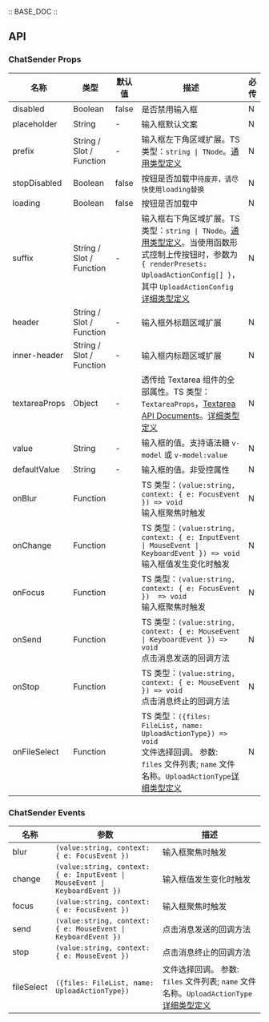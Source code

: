 :: BASE_DOC ::

## API

### ChatSender Props

名称 | 类型 | 默认值 | 描述 | 必传
-- | -- | -- | -- | --
disabled | Boolean | false | 是否禁用输入框 | N
placeholder | String | - | 输入框默认文案 | N
prefix | String / Slot / Function | - | 输入框左下角区域扩展。TS 类型：`string \| TNode`。[通用类型定义](https://github.com/Tencent/tdesign-vue-next/blob/develop/packages/components/common.ts) | N
stopDisabled | Boolean | false | 按钮是否加载中`待废弃，请尽快使用loading替换` | N
loading | Boolean | false | 按钮是否加载中 | N
suffix | String / Slot / Function | - | 输入框右下角区域扩展。TS 类型：`string \| TNode`。[通用类型定义](https://github.com/Tencent/tdesign-vue-next/blob/develop/packages/components/common.ts)。当使用函数形式控制上传按钮时，参数为 `{ renderPresets: UploadActionConfig[] }`，其中 `UploadActionConfig` [详细类型定义](https://github.com/Tencent/tdesign-vue-next/blob/develop/packages/pro-components/chat/type.ts) | N
header | String / Slot / Function | - | 输入框外标题区域扩展 | N
inner-header | String / Slot / Function | - | 输入框内标题区域扩展 | N
textareaProps | Object | - | 透传给  Textarea 组件的全部属性。TS 类型：`TextareaProps`，[Textarea API Documents](./textarea?tab=api)。[详细类型定义](https://github.com/Tencent/tdesign-vue-next/blob/develop/packages/pro-components/chat/type.ts) | N
value | String | - | 输入框的值。支持语法糖 `v-model` 或 `v-model:value` | N
defaultValue | String | - | 输入框的值。非受控属性 | N
onBlur | Function |  | TS 类型：`(value:string, context: { e: FocusEvent }) => void`<br/>输入框聚焦时触发 | N
onChange | Function |  | TS 类型：`(value:string, context: { e: InputEvent \| MouseEvent \| KeyboardEvent }) => void`<br/>输入框值发生变化时触发 | N
onFocus | Function |  | TS 类型：`(value:string, context: { e: FocusEvent })  => void`<br/>输入框聚焦时触发 | N
onSend | Function |  | TS 类型：`(value:string, context: { e: MouseEvent \| KeyboardEvent }) => void`<br/>点击消息发送的回调方法 | N
onStop | Function |  | TS 类型：`(value:string, context: { e: MouseEvent }) => void`<br/>点击消息终止的回调方法 | N
onFileSelect | Function |  | TS 类型：`({files: FileList, name: UploadActionType}) => void`<br/>文件选择回调。 参数: `files` 文件列表; `name` 文件名称。`UploadActionType`[详细类型定义](https://github.com/Tencent/tdesign-vue-next/blob/develop/packages/pro-components/chat/type.ts) | N
### ChatSender Events

名称 | 参数 | 描述
-- | -- | --
blur | `(value:string, context: { e: FocusEvent })` | 输入框聚焦时触发
change | `(value:string, context: { e: InputEvent \| MouseEvent \| KeyboardEvent })` | 输入框值发生变化时触发
focus | `(value:string, context: { e: FocusEvent }) ` | 输入框聚焦时触发
send | `(value:string, context: { e: MouseEvent \| KeyboardEvent })` | 点击消息发送的回调方法
stop | `(value:string, context: { e: MouseEvent })` | 点击消息终止的回调方法
fileSelect | `({files: FileList, name: UploadActionType})` | 文件选择回调。 参数: `files` 文件列表; `name` 文件名称。`UploadActionType`[详细类型定义](https://github.com/Tencent/tdesign-vue-next/blob/develop/packages/pro-components/chat/type.ts)

